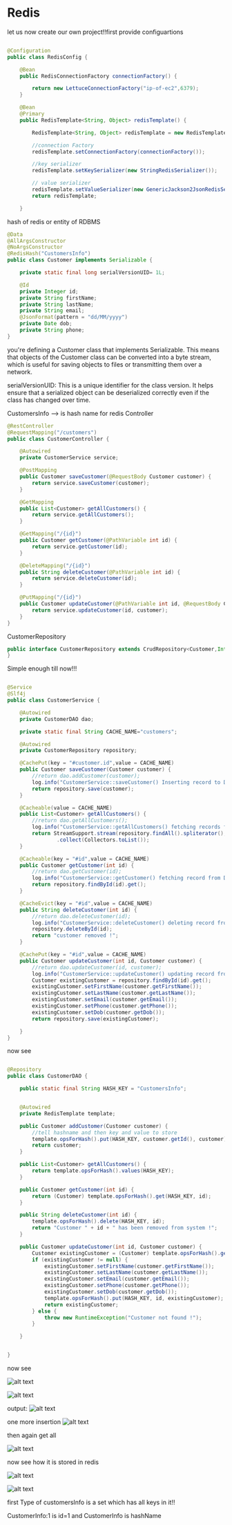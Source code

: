 # Redis
let us now create our own project!!first provide configuartions

```java

@Configuration
public class RedisConfig {

    @Bean
    public RedisConnectionFactory connectionFactory() {

        return new LettuceConnectionFactory("ip-of-ec2",6379);
    }

    @Bean
    @Primary
    public RedisTemplate<String, Object> redisTemplate() {

        RedisTemplate<String, Object> redisTemplate = new RedisTemplate<>();

        //connection Factory
        redisTemplate.setConnectionFactory(connectionFactory());

        //key serializer
        redisTemplate.setKeySerializer(new StringRedisSerializer());

        // value serializer
        redisTemplate.setValueSerializer(new GenericJackson2JsonRedisSerializer());
        return redisTemplate;

    }

```

hash of redis or entity of RDBMS

```java
@Data
@AllArgsConstructor
@NoArgsConstructor
@RedisHash("CustomersInfo")
public class Customer implements Serializable {

    private static final long serialVersionUID= 1L;

    @Id
    private Integer id;
    private String firstName;
    private String lastName;
    private String email;
    @JsonFormat(pattern = "dd/MM/yyyy")
    private Date dob;
    private String phone;
}
```

 you're defining a Customer class that implements Serializable. This means that objects of the Customer class can be converted into a byte stream, which is useful for saving objects to files or transmitting them over a network.

 serialVersionUID: This is a unique identifier for the class version. It helps ensure that a serialized object can be deserialized correctly even if the class has changed over time.
 
CustomersInfo --> is hash name for redis
Controller

```java
@RestController
@RequestMapping("/customers")
public class CustomerController {

    @Autowired
    private CustomerService service;

    @PostMapping
    public Customer saveCustomer(@RequestBody Customer customer) {
        return service.saveCustomer(customer);
    }

    @GetMapping
    public List<Customer> getAllCustomers() {
        return service.getAllCustomers();
    }

    @GetMapping("/{id}")
    public Customer getCustomer(@PathVariable int id) {
        return service.getCustomer(id);
    }

    @DeleteMapping("/{id}")
    public String deleteCustomer(@PathVariable int id) {
        return service.deleteCustomer(id);
    }

    @PutMapping("/{id}")
    public Customer updateCustomer(@PathVariable int id, @RequestBody Customer customer) {
        return service.updateCustomer(id, customer);
    }
}
```

CustomerRepository

```java
public interface CustomerRepository extends CrudRepository<Customer,Integer> {
}
```

Simple enough till now!!!

```java

@Service
@Slf4j
public class CustomerService {

    @Autowired
    private CustomerDAO dao;

    private static final String CACHE_NAME="customers";

    @Autowired
    private CustomerRepository repository;

    @CachePut(key = "#customer.id",value = CACHE_NAME)
    public Customer saveCustomer(Customer customer) {
        //return dao.addCustomer(customer);
        log.info("CustomerService::saveCustomer() Inserting record to DB");
        return repository.save(customer);
    }

    @Cacheable(value = CACHE_NAME)
    public List<Customer> getAllCustomers() {
        //return dao.getAllCustomers();
        log.info("CustomerService::getAllCustomers() fetching records from DB");
        return StreamSupport.stream(repository.findAll().spliterator(), false)
                .collect(Collectors.toList());
    }

    @Cacheable(key = "#id",value = CACHE_NAME)
    public Customer getCustomer(int id) {
        //return dao.getCustomer(id);
        log.info("CustomerService::getCustomer() fetching record from DB");
        return repository.findById(id).get();
    }

    @CacheEvict(key = "#id",value = CACHE_NAME)
    public String deleteCustomer(int id) {
        //return dao.deleteCustomer(id);
        log.info("CustomerService::deleteCustomer() deleting record from DB");
        repository.deleteById(id);
        return "customer removed !";
    }

    @CachePut(key = "#id",value = CACHE_NAME)
    public Customer updateCustomer(int id, Customer customer) {
        //return dao.updateCustomer(id, customer);
        log.info("CustomerService::updateCustomer() updating record from DB");
        Customer existingCustomer = repository.findById(id).get();
        existingCustomer.setFirstName(customer.getFirstName());
        existingCustomer.setLastName(customer.getLastName());
        existingCustomer.setEmail(customer.getEmail());
        existingCustomer.setPhone(customer.getPhone());
        existingCustomer.setDob(customer.getDob());
        return repository.save(existingCustomer);

    }
}

```

now see 

```java

@Repository
public class CustomerDAO {

    public static final String HASH_KEY = "CustomersInfo";


    @Autowired
    private RedisTemplate template;

    public Customer addCustomer(Customer customer) {
        //tell hashname and then key and value to store
        template.opsForHash().put(HASH_KEY, customer.getId(), customer);
        return customer;
    }

    public List<Customer> getAllCustomers() {
        return template.opsForHash().values(HASH_KEY);
    }

    public Customer getCustomer(int id) {
        return (Customer) template.opsForHash().get(HASH_KEY, id);
    }

    public String deleteCustomer(int id) {
        template.opsForHash().delete(HASH_KEY, id);
        return "Customer " + id + " has been removed from system !";
    }

    public Customer updateCustomer(int id, Customer customer) {
        Customer existingCustomer = (Customer) template.opsForHash().get(HASH_KEY, id);
        if (existingCustomer != null) {
            existingCustomer.setFirstName(customer.getFirstName());
            existingCustomer.setLastName(customer.getLastName());
            existingCustomer.setEmail(customer.getEmail());
            existingCustomer.setPhone(customer.getPhone());
            existingCustomer.setDob(customer.getDob());
            template.opsForHash().put(HASH_KEY, id, existingCustomer);
            return existingCustomer;
        } else {
            throw new RuntimeException("Customer not found !");
        }

    }


}
```
now see

![alt text](image.png)

![alt text](image-1.png)

output:
![alt text](image-2.png)

one more insertion
![alt text](image-3.png)

then again get all

![alt text](image-4.png)

now see how it is stored in redis

![alt text](image-5.png)

![alt text](image-6.png)

first Type of customersInfo is a set which has all keys in it!!

CustomerInfo:1 is id=1 and CustomerInfo is hashName